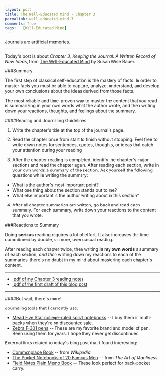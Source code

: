 ```yaml
---
layout: post
title: The Well-Educated Mind - Chapter 3 
permalink: well-educated-mind-3
comments: True
tags:   [Well-Educated Mind]
---
```


Journals are artificial memories.<!--excerpt-->

-----

Today's post is about *Chapter 3, Keeping the Journal: A Written Record of New Ideas*, from [The Well-Educated Mind](http://www.amazon.com/gp/product/0393050947/ref=as_li_qf_sp_asin_il_tl?ie=UTF8&camp=1789&creative=9325&creativeASIN=0393050947&linkCode=as2&tag=6767151-20&linkId=DLLLQ6NYPWZMLZ7A) by Susan Wise Bauer.

###Summary

The first step of classical self-education is the mastery of facts. In order to master facts you must be able to capture, analyze, understand, and develop your own conclusions about the ideas derived from those facts.

The most reliable and time-proven way to master the content that you read is summarizing in your own words what the author wrote, and then writing down your reactions, thoughts, and feelings about the summary.

####Reading and Journaling Guidelines

1. Write the chapter's title at the top of the journal's page.

2. Read the chapter once from start to finish without stopping. Feel free to write down notes for sentences, quotes, thoughts, or ideas that catch your attention during your reading.

3. After the chapter reading is completed, identify the chapter's major sections and read the chapter again. After reading each section, write in your own words a summary of the section. Ask yourself the following questions while writing the summary:
  - What is the author's most important point?
  - What one thing about the section stands out to me?
  - What else important is the author writing about in this section? 

4. After all chapter summaries are written, go back and read each summary. For each summary, write down your reactions to the content that you wrote.

###Reactions to Summary

Doing **serious** reading requires a lot of effort. It also increases the time commitment by double, or more, over casual reading.

After reading each chapter twice, then writing **in my own words** a summary of each section, *and then* writing down my reactions to each of the summaries, there's no doubt in my mind about mastering each chapter's content.

-----

* [.pdf of my Chapter 3 reading notes](/pdf/well-educated-mind/20Sep2015-well-educated-mind-ch03-reading-notes.pdf)
* [.pdf of the first draft of this blog post](/pdf/well-educated-mind/20Sep2015-well-educated-mind-ch03-first-draft-post.pdf)

-----

####But wait, there's more!

Journaling tools that I currently use:

* [Mead Five Star college-ruled spiral notebooks](http://www.amazon.com/gp/product/B00006IDMJ/ref=as_li_qf_sp_asin_il_tl?ie=UTF8&camp=1789&creative=9325&creativeASIN=B00006IDMJ&linkCode=as2&tag=6767151-20&linkId=6HUJ3EXBA3P5Q3XG) -- I buy them in multi-packs when they're on discounted sale.
* [Zebra F-301 pens](http://www.amazon.com/gp/product/B001JT1ADW/ref=as_li_qf_sp_asin_il_tl?ie=UTF8&camp=1789&creative=9325&creativeASIN=B001JT1ADW&linkCode=as2&tag=6767151-20&linkId=5PDAX63JKOMJ7C7H) -- These are my favorite brand and model of pen. Been using them for years. I hope they never get discontinued.

External links related to today's blog post that I found interesting:

* [Commonplace Book](https://en.wikipedia.org/wiki/Commonplace_book) -- from *Wikipedia.*
* [The Pocket Notebooks of 20 Famous Men](http://www.artofmanliness.com/2010/09/13/the-pocket-notebooks-of-20-famous-men/) -- from *The Art of Manliness.*
* [Field Notes Plain Memo Book](http://www.amazon.com/gp/product/B0034KD9EW/ref=as_li_qf_sp_asin_il_tl?ie=UTF8&camp=1789&creative=9325&creativeASIN=B0034KD9EW&linkCode=as2&tag=6767151-20&linkId=SEPTXG3FOF3BIGYJ) -- These look perfect for back-pocket carry.
